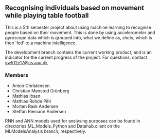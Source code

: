 ﻿## Recognising individuals based on movement while playing table football
This is a 5th semester project about using machine learning to recognise people based on their movement. This is done by using accelerometer and gyroscope data which is grouped into, what 
we define as, shots, which is then 'fed' to a machine intelligence. 

The development branch contains the current working product, and is an indicator for the current progress of the project. 
For questions, contact sw512e17@cs.aau.dk

### Members
 - Anton Christensen
 - Christian Mønsted Grünberg
 - Mathias Ibsen
 - Mathias Rohde Pihl
 - Morten Rask Andersen
 - Steffan Riemann Andersen


RNN and ANN models used for analysing purposes can be found in directories ML_Models_Python and Datahub.client on the MLModelsAnalysis branch, respectively.
